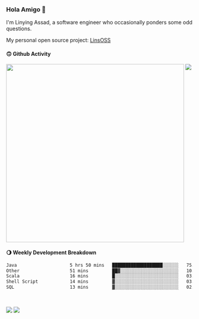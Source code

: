### Hola Amigo 🤣   

I'm Linying Assad, a software engineer who occasionally ponders some odd questions.  

My personal open source project: [LinsOSS](https://github.com/linsoss)
 
#### 🙃 Github Activity 
<div>
  <img src="https://github-readme-stats.vercel.app/api?username=al-assad&show_icons=true" align="top" style="display: inline-block;" width="480"/>
  <img src="https://github-readme-stats.vercel.app/api/top-langs/?username=al-assad&hide=css,html&langs_count=8&layout=compact" align="top" style="display: inline-block;"/>
</div>

#### 🌖 Weekly Development Breakdown
<!--START_SECTION:waka-->

```txt
Java                    5 hrs 50 mins   ███████████████████░░░░░░   75.53 %
Other                   51 mins         ██▓░░░░░░░░░░░░░░░░░░░░░░   10.99 %
Scala                   16 mins         █░░░░░░░░░░░░░░░░░░░░░░░░   03.46 %
Shell Script            14 mins         ▓░░░░░░░░░░░░░░░░░░░░░░░░   03.20 %
SQL                     13 mins         ▓░░░░░░░░░░░░░░░░░░░░░░░░   02.85 %
```

<!--END_SECTION:waka-->

<br>

<a href="https://twitter.com/assad_lin"><img src="https://img.shields.io/badge/Twitter-@assad__lin-blue?style=flat&logo=twitter" /></a>
<a href="https://al-assad.github.io"><img src="https://img.shields.io/badge/Blogs-Linying_Assad's_Blog-yellow?style=flat&logo=github" /></a>

